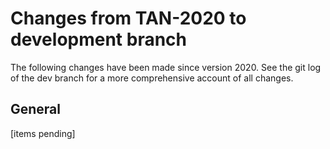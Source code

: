 # Changes from TAN-2020 to development branch

The following changes have been made since version 2020. See the git log of the dev branch for a more comprehensive account of all changes.

## General

[items pending]